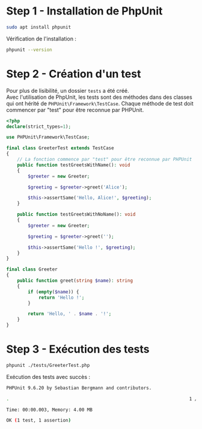 # Step 1 - Installation de PhpUnit

```bash
sudo apt install phpunit
```

Vérification de l'installation :
```bash
phpunit --version
```

# Step 2 - Création d'un test
Pour plus de lisibilité, un dossier `tests` a été créé.  
Avec l'utilisation de PhpUnit, les tests sont des méthodes dans des classes qui ont hérité de `PHPUnit\Framework\TestCase`. Chaque méthode de test doit commencer par "test" pour être reconnue par PHPUnit.  


```php
<?php
declare(strict_types=1);

use PHPUnit\Framework\TestCase;

final class GreeterTest extends TestCase
{
    // La fonction commence par "test" pour être reconnue par PHPUnit
    public function testGreetsWithName(): void
    {
        $greeter = new Greeter;

        $greeting = $greeter->greet('Alice');

        $this->assertSame('Hello, Alice!', $greeting);
    }

    public function testGreetsWithNoName(): void
    {
        $greeter = new Greeter;

        $greeting = $greeter->greet('');

        $this->assertSame('Hello !', $greeting);
    }
}

final class Greeter
{
    public function greet(string $name): string
    {
        if (empty($name)) {
            return 'Hello !';
        }

        return 'Hello, ' . $name . '!';
    }
}
```

# Step 3 - Exécution des tests

```bash
phpunit ./tests/GreeterTest.php
```

Exécution des tests avec succès :
```bash
PHPUnit 9.6.20 by Sebastian Bergmann and contributors.

.                                                                   1 / 1 (100%)

Time: 00:00.003, Memory: 4.00 MB

OK (1 test, 1 assertion)
```
